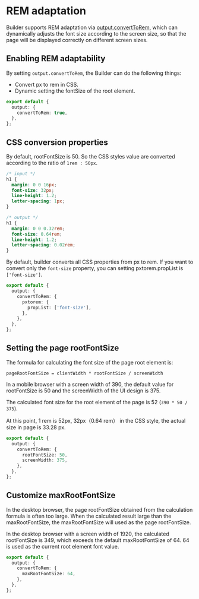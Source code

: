 # REM adaptation

Builder supports REM adaptation via [output.convertToRem](/en/api/config-output.html#output-converttorem), which can dynamically adjusts the font size according to the screen size, so that the page will be displayed correctly on different screen sizes.

## Enabling REM adaptability

By setting `output.convertToRem`, the Builder can do the following things:

- Convert px to rem in CSS.
- Dynamic setting the fontSize of the root element.

```ts
export default {
  output: {
    convertToRem: true,
  },
};
```

## CSS conversion properties

By default, rootFontSize is 50. So the CSS styles value are converted according to the ratio of `1rem : 50px`.

```css
/* input */
h1 {
  margin: 0 0 16px;
  font-size: 32px;
  line-height: 1.2;
  letter-spacing: 1px;
}

/* output */
h1 {
  margin: 0 0 0.32rem;
  font-size: 0.64rem;
  line-height: 1.2;
  letter-spacing: 0.02rem;
}
```

By default, builder converts all CSS properties from px to rem. If you want to convert only the `font-size` property, you can setting pxtorem.propList is `['font-size']`.

```ts
export default {
  output: {
    convertToRem: {
      pxtorem: {
        propList: ['font-size'],
      },
    },
  },
};
```

## Setting the page rootFontSize

The formula for calculating the font size of the page root element is:

```
pageRootFontSize = clientWidth * rootFontSize / screenWidth
```

In a mobile browser with a screen width of 390, the default value for rootFontSize is 50 and the screenWidth of the UI design is 375.

The calculated font size for the root element of the page is 52 (`390 * 50 / 375`).

At this point, 1 rem is 52px, 32px（0.64 rem） in the CSS style, the actual size in page is 33.28 px.

```ts
export default {
  output: {
    convertToRem: {
      rootFontSize: 50,
      screenWidth: 375,
    },
  },
};
```

## Customize maxRootFontSize

In the desktop browser, the page rootFontSize obtained from the calculation formula is often too large. When the calculated result large than the maxRootFontSize, the maxRootFontSize will used as the page rootFontSize.

In the desktop browser with a screen width of 1920, the calculated rootFontSize is 349, which exceeds the default maxRootFontSize of 64. 64 is used as the current root element font value.

```ts
export default {
  output: {
    convertToRem: {
      maxRootFontSize: 64,
    },
  },
};
```
